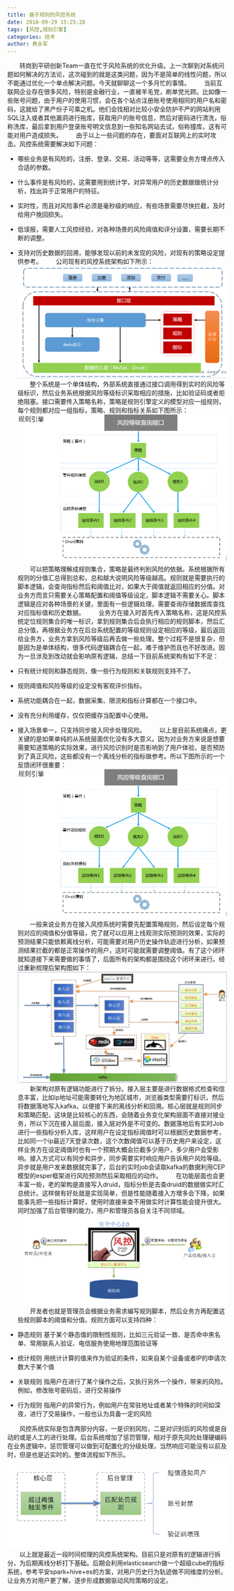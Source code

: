 ```yaml
---
title: 基于规则的风控系统
date: 2018-09-29 15:25:28
tags: [风控,规则引擎]
categories: 技术
author: 费永军
---
```

&emsp;&emsp;转岗到平研创新Team一直在忙于风险系统的优化升级。上一次聊到对系统问题如何解决的方法论，这次碰到的就是这类问题，因为不是简单的线性问题，所以不能通过优化一个单点解决问题。今天就聊聊这一个多月忙的事情。
&emsp;&emsp;当前互联网企业存在很多风险，特别是金融行业，一直被羊毛党，刷单党光顾。比如像一些账号问题，由于用户的使用习惯，会在各个站点注册账号使用相同的用户名和密码，这就给了黑产份子可乘之机。他们会找相对比较小安全防护不严的网站利用SQL注入或者其他漏洞进行拖库，获取用户的账号信息，然后对密码进行清洗，俗称洗库，最后拿到用户登录账号明文信息到一些知名网站去试，俗称撞库，这有可能对用户造成损失。
&emsp;&emsp;由于以上一些问题的存在，要面对互联网上的实时攻击。风控系统需要解决如下问题：
- 哪些业务是有风险的，注册、登录、交易、活动等等，这需要业务方埋点传入合适的参数。
- 什么事件是有风险的，这需要用到统计学，对异常用户的历史数据做统计分析，找出异于正常用户的特征。
- 实时性，而且对风险事件必须是毫秒级的响应，有些场景需要尽快拦截，及时给用户挽回损失。
- 低误报，需要人工风控经验，对各种场景的风险阈值和评分设置，需要长期不断的调整。
- 支持对历史数据的回溯，能够发现以前的未发现的风险，对现有的策略设定提供参考。
&emsp;&emsp;公司现有的风控系统架构如下所示：
![](基于规则的风控系统/风控系统架构.png)
&emsp;&emsp;整个系统是一个单体结构，外部系统直接通过接口调用得到实时的风险等级标识，然后业务系统根据风险等级标识采取相应的措施，比如验证码或者拒绝阻塞。接口需要传入策略名称，策略是规则引擎定义的模型对应一组规则，每个规则都对应一组指标，策略、规则和指标关系如下图所示：
![](基于规则的风控系统/规则引擎.png)
&emsp;&emsp;可以把策略理解成规则集合，策略是最终判别风险的依据。系统根据所有规则的分值汇总得到总和，总和越大说明风险等级越高。规则就是需要执行的脚本逻辑，会查询指标然后和阈值比对，如果大于阈值就返回相应的分值。对业务方而言只需要关心策略配置和阈值等级设定，脚本逻辑不需要关心。脚本逻辑是应对各种场景的关键，里面有一些逻辑处理，需要查询存储数据库查找对应指标值和历史数据。
&emsp;&emsp;业务方在接入时首先传入策略名称，这是风控系统定位规则集合的唯一标识，拿到规则集合后会执行相应的规则脚本，然后汇总分值，再根据业务方在后台系统配置的等级规则设定相应的等级，最后返回给业务方，业务方拿到风险等级后再去做一些处理。整个过程不是很复杂，但是因为是单体结构，很多代码逻辑耦合在一起，难于维护而且也不好改进。因为一旦涉及到改动就会影响原有逻辑，总结一下目前系统架构有如下不足：
- 只有统计规则和静态规则，像一些行为规则和关联规则支持不了。
- 规则阈值和风险等级的设定没有客观评价指标。
- 系统功能耦合在一起，数据采集、限流和指标计算都在一个接口中。
- 没有充分利用缓存，仅仅把缓存当配置中心使用。
- 接入场景单一，只支持同步接入同步处理风险。
&emsp;&emsp;以上是目前系统痛点，更关键的是如果单纯的从系统层面优化没有多大意义。因为对业务方来说是想要需要知道策略的实际效果，进行风险识别时是否影响到了用户体验，是否预防到了真正风险，这些都没有一个离线分析的指标做参考。所以下图所示的一个反馈闭环很重要：
![](基于规则的风控系统/规则引擎.png)
&emsp;&emsp;一般来说业务方在接入风控系统时需要先配置策略规则，然后设定每个规则对应的阈值和分值等级，完了就可以应用上线观测实际预测的效果，实际的预测结果只能依赖离线分析，可能需要对用户历史操作轨迹进行分析，如果预测结果拦截的都是正常操作的用户，这时可能就需要调整阈值。有了这个闭环就知道接下来需要做的事情了，后面所有的架构都是围绕这个闭环来进行。经过重新梳理后架构图如下：
![](基于规则的风控系统/新架构.png)
&emsp;&emsp;新架构对原有逻辑功能进行了拆分。接入层主要是进行数据格式检查和信息丰富，比如ip地址可能需要转化为地区城市，浏览器类型需要打标识，然后将数据落地写入kafka，以便接下来的离线分析和回溯。核心层就是规则同步和策略匹配，这块是比较核心的东西，会随着业务变化架构层面不直接对接业务，所以下沉在接入层后面，接入层对外是不可变的。数据落地后有实时Job进行一些指标分析入库，这样用户在设定指标阈值时可以根据历史数据参考，比如同一个ip最近7天登录次数，这个次数阈值可以基于历史用户来设定，这样业务方在设定阈值时也有一个预期大概会拦截多少用户，多少用户会受影响。接入方式可以有同步和异步，同步需要实时响应用户告诉用户风险等级。异步就是用户发来数据就完事了，后台的实时job会读取kafka的数据利用CEP模型的esper框架进行风险预测然后采取相应的动作。
&emsp;&emsp;在功能层面也会更丰富一些，老的架构是直接写入druid，指标分析是去查druid的数据做实时汇总统计。这样做有好处就是实现简单，但是性能随着接入方增多会下降，如果能事先把一些指标计算好，使用时直接来查不用做实时计算性能会提升很大。同时加强了后台管理的能力，用户和管理员各自关注不同领域。
![](基于规则的风控系统/规则库.png)
&emsp;&emsp;开发者也就是管理员会根据业务需求编写规则脚本，然后业务方再配置这些规则脚本的阈值和分值。规则方面可以支持四种：

- 静态规则
基于某个静态值的限制性规则，比如三元验证一致、是否命中黑名单、常用联系人验证、电信服务使用地理范围验证等
- 统计规则
用统计计算的值来作为验证的条件，如来自某个设备或者IP的申请次数大于某个值
- 关联规则
指用户在进行了某个操作之后，又执行另外一个操作，带来的风险。例如，修改账号密码后，进行交易操作
- 行为规则
指用户的异常行为，例如用户在常驻地址或者某个特殊的时间如深夜，进行了交易操作，一般也认为具备一定的风险

&emsp;&emsp;风控系统实际是包含两部分内容，一是识别风险，二是对识别后的风险或是自动的或是人工的进行处理。后台系统增加了惩罚管理，相对于原先风险处理硬编码在业务逻辑中，惩罚管理可以做到可配置化的分级处理，当然响应可能没有以前及时，但是也是近实时的。整体流程如下所示。
![](基于规则的风控系统/处罚.png)
&emsp;&emsp;以上就是最近一段时间梳理的风控系统架构。目前只是对原有的逻辑进行拆分，为后期离线分析打下基础。后期会利用elasticsearch做一个超级cube的指标系统，参考平安spark+hive+es的方案，对用户历史行为轨迹做不同维度的分析。让业务方对用户更了解，逐步形成数据驱动风险策略的设定。
